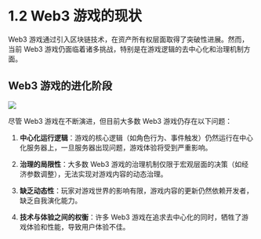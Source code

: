 # 1.2 Web3 游戏的现状

Web3 游戏通过引入区块链技术，在资产所有权层面取得了突破性进展。然而，当前 Web3 游戏仍面临着诸多挑战，特别是在游戏逻辑的去中心化和治理机制方面。

## Web3 游戏的进化阶段

![](https://www.mermaidchart.com/raw/27b86819-cb11-4ec6-8137-440f0a005202?theme=light&version=v0.1&format=svg)

尽管 Web3 游戏在不断演进，但目前大多数 Web3 游戏仍存在以下问题：

1. **中心化运行逻辑**：游戏的核心逻辑（如角色行为、事件触发）仍然运行在中心化服务器上，一旦服务器出现问题，游戏体验将受到严重影响。

2. **治理的局限性**：大多数 Web3 游戏的治理机制仅限于宏观层面的决策（如经济参数调整），无法实现对游戏内容的动态治理。

3. **缺乏动态性**：玩家对游戏世界的影响有限，游戏内容的更新仍然依赖开发者，缺乏自我演化能力。

4. **技术与体验之间的权衡**：许多 Web3 游戏在追求去中心化的同时，牺牲了游戏体验和性能，导致用户体验不佳。
